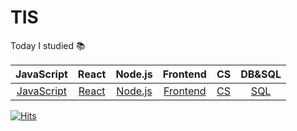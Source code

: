 # TIS
Today I studied 📚

|JavaScript|React|Node.js|Frontend|CS|DB&SQL|
|:---:|:---:|:--:|:---:|:-:|:---:|
|[JavaScript](./JavaScript/README.md)|[React](./React/README.md)|[Node.js](./Node.js/README.md)|[Frontend](./Frontend/README.md)|[CS](./CS/README.md)|[SQL](./SQL/README.md)|

[![Hits](https://hits.seeyoufarm.com/api/count/incr/badge.svg?url=https%3A%2F%2Fgithub.com%2Fbeurmuz%2FTIS&count_bg=%23E0528A&title_bg=%23555555&icon=&icon_color=%23E7E7E7&title=VIEWS&edge_flat=true)](https://hits.seeyoufarm.com)
